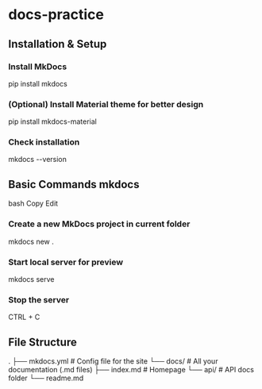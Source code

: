 # docs-practice

## Installation & Setup
### Install MkDocs
pip install mkdocs

###  (Optional) Install Material theme for better design
pip install mkdocs-material

### Check installation
mkdocs --version

## Basic Commands mkdocs
bash
Copy
Edit

### Create a new MkDocs project in current folder
mkdocs new .

### Start local server for preview
mkdocs serve

### Stop the server
CTRL + C

## File Structure

.
├── mkdocs.yml      # Config file for the site
└── docs/           # All your documentation (.md files)
    ├── index.md    # Homepage
    └── api/        # API docs folder
        └── readme.md